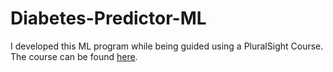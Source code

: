# Diabetes-Predictor-ML

I developed this ML program while being guided using a PluralSight Course. The course can be found [here](https://www.pluralsight.com/courses/python-understanding-machine-learning).
